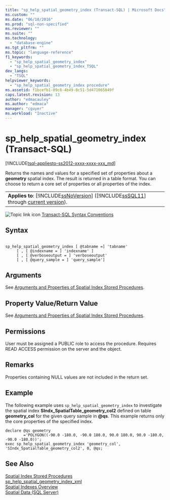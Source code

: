 ```yaml
---
title: "sp_help_spatial_geometry_index (Transact-SQL) | Microsoft Docs"
ms.custom: ""
ms.date: "06/10/2016"
ms.prod: "sql-non-specified"
ms.reviewer: ""
ms.suite: ""
ms.technology: 
  - "database-engine"
ms.tgt_pltfrm: ""
ms.topic: "language-reference"
f1_keywords: 
  - "sp_help_spatial_geometry_index"
  - "sp_help_spatial_geometry_index_TSQL"
dev_langs: 
  - "TSQL"
helpviewer_keywords: 
  - "sp_help_spatial_geometry_index procedure"
ms.assetid: f1bcefb1-09c8-4b49-8c51-5d471065849f
caps.latest.revision: 13
author: "edmacauley"
ms.author: "edmaca"
manager: "cguyer"
ms.workload: "Inactive"
---
```

# sp_help_spatial_geometry_index (Transact-SQL)
[!INCLUDE[tsql-appliesto-ss2012-xxxx-xxxx-xxx_md](../../includes/tsql-appliesto-ss2012-xxxx-xxxx-xxx-md.md)]

  Returns the names and values for a specified set of properties about a **geometry** spatial index. The result is returned in a table format. You can choose to return a core set of properties or all properties of the index.  
  
||  
|-|  
|**Applies to**: [!INCLUDE[ssNoVersion](../../includes/ssnoversion-md.md)] ([!INCLUDE[ssSQL11](../../includes/sssql11-md.md)] through [current version](http://go.microsoft.com/fwlink/p/?LinkId=299658)).|  
  
 ![Topic link icon](../../database-engine/configure-windows/media/topic-link.gif "Topic link icon") [Transact-SQL Syntax Conventions](../../t-sql/language-elements/transact-sql-syntax-conventions-transact-sql.md)  
  
## Syntax  
  
```  
  
sp_help_spatial_geometry_index [ @tabname =] 'tabname'   
     [ , [ @indexname = ] 'indexname' ]   
     [ , [ @verboseoutput = ] 'verboseoutput'   
     [ , [ @query_sample = ] 'query_sample']   
```  
  
## Arguments  
 See [Arguments and Properties of Spatial Index Stored Procedures](../../relational-databases/system-stored-procedures/spatial-index-stored-procedures-arguments-and-properties.md).  
  
## Property Value/Return Value  
 See [Arguments and Properties of Spatial Index Stored Procedures](../../relational-databases/system-stored-procedures/spatial-index-stored-procedures-arguments-and-properties.md).  
  
## Permissions  
 User must be assigned a PUBLIC role to access the procedure. Requires READ ACCESS permission on the server and the object.  
  
## Remarks  
 Properties containing NULL values are not included in the return set.  
  
## Example  
 The following example uses `sp_help_spatial_geometry_index` to investigate the spatial index **SIndx_SpatialTable_geometry_col2** defined on table **geometry_col** for the given query sample in **@qs**. This example returns only the core properties of the specified index.  
  
```  
declare @qs geometry  
        ='POLYGON((-90.0 -180.0, -90.0 180.0, 90.0 180.0, 90.0 -180.0, -90.0 -180.0))';  
exec sp_help_spatial_geometry_index 'geometry_col', 'SIndx_SpatialTable_geometry_col2', 0, @qs;  
```  
  
## See Also  
 [Spatial Index Stored Procedures](http://msdn.microsoft.com/library/1be0f34e-3d5a-4a1f-9299-bd482362ec7a)   
 [sp_help_spatial_geometry_index_xml](../../relational-databases/system-stored-procedures/sp-help-spatial-geometry-index-xml-transact-sql.md)   
 [Spatial Indexes Overview](../../relational-databases/spatial/spatial-indexes-overview.md)   
 [Spatial Data &#40;SQL Server&#41;](../../relational-databases/spatial/spatial-data-sql-server.md)  
  
  
